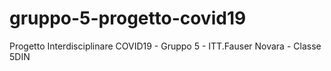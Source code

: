 # gruppo-5-progetto-covid19
Progetto Interdisciplinare COVID19 - Gruppo 5 - ITT.Fauser Novara - Classe 5DIN
